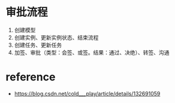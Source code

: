 # 审批流程
1. 创建模型
2. 创建实例、更新实例状态、结束流程
3. 创建任务、更新任务
4. 加签、审批（类型：会签、或签。结果：通过、决绝）、转签、沟通

# reference
- https://blog.csdn.net/cold___play/article/details/132691059